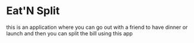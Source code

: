 # Eat'N Split

this is an application where you can go out with a friend to have dinner or launch and then you can split the bill using this app
